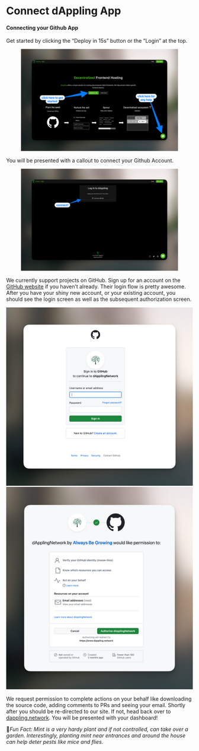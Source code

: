 # Connect dAppling App

#### Connecting your Github App

Get started by clicking the “Deploy in 15s” button or the “Login” at the top.

<figure><img src="../.gitbook/assets/image (2).png" alt=""><figcaption></figcaption></figure>

You will be presented with a callout to connect your Github Account.

<figure><img src="../.gitbook/assets/image (3).png" alt=""><figcaption></figcaption></figure>

We currently support projects on GitHub. Sign up for an account on the [GitHub website](https://github.com/) if you haven’t already. Their login flow is pretty awesome. After you have your shiny new account, or your existing account, you should see the login screen as well as the subsequent authorization screen.

![](<../.gitbook/assets/image (4).png>)                              ![](<../.gitbook/assets/image (5).png>)

We request permission to complete actions on your behalf like downloading the source code, adding comments to PRs and seeing your email. Shortly after you should be re-directed to our site. If not, head back over to [dappling.network](http://dappling.network). You will be presented with your dashboard!



:cactus:_Fun Fact: Mint is a very hardy plant and if not controlled, can take over a garden. Interestingly, planting mint near entrances and around the house can help deter pests like mice and flies._
